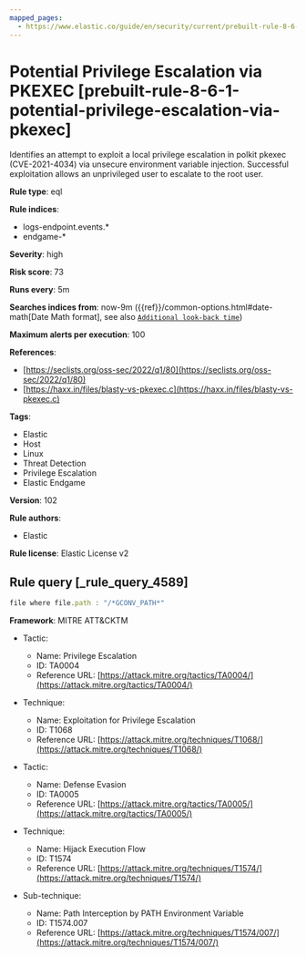 ```yaml
---
mapped_pages:
  - https://www.elastic.co/guide/en/security/current/prebuilt-rule-8-6-1-potential-privilege-escalation-via-pkexec.html
---
```


# Potential Privilege Escalation via PKEXEC [prebuilt-rule-8-6-1-potential-privilege-escalation-via-pkexec]

Identifies an attempt to exploit a local privilege escalation in polkit pkexec (CVE-2021-4034) via unsecure environment variable injection. Successful exploitation allows an unprivileged user to escalate to the root user.

**Rule type**: eql

**Rule indices**:

* logs-endpoint.events.*
* endgame-*

**Severity**: high

**Risk score**: 73

**Runs every**: 5m

**Searches indices from**: now-9m ({{ref}}/common-options.html#date-math[Date Math format], see also [`Additional look-back time`](docs-content://solutions/security/detect-and-alert/create-detection-rule.md#rule-schedule))

**Maximum alerts per execution**: 100

**References**:

* [https://seclists.org/oss-sec/2022/q1/80](https://seclists.org/oss-sec/2022/q1/80)
* [https://haxx.in/files/blasty-vs-pkexec.c](https://haxx.in/files/blasty-vs-pkexec.c)

**Tags**:

* Elastic
* Host
* Linux
* Threat Detection
* Privilege Escalation
* Elastic Endgame

**Version**: 102

**Rule authors**:

* Elastic

**Rule license**: Elastic License v2

## Rule query [_rule_query_4589]

```js
file where file.path : "/*GCONV_PATH*"
```

**Framework**: MITRE ATT&CKTM

* Tactic:

    * Name: Privilege Escalation
    * ID: TA0004
    * Reference URL: [https://attack.mitre.org/tactics/TA0004/](https://attack.mitre.org/tactics/TA0004/)

* Technique:

    * Name: Exploitation for Privilege Escalation
    * ID: T1068
    * Reference URL: [https://attack.mitre.org/techniques/T1068/](https://attack.mitre.org/techniques/T1068/)

* Tactic:

    * Name: Defense Evasion
    * ID: TA0005
    * Reference URL: [https://attack.mitre.org/tactics/TA0005/](https://attack.mitre.org/tactics/TA0005/)

* Technique:

    * Name: Hijack Execution Flow
    * ID: T1574
    * Reference URL: [https://attack.mitre.org/techniques/T1574/](https://attack.mitre.org/techniques/T1574/)

* Sub-technique:

    * Name: Path Interception by PATH Environment Variable
    * ID: T1574.007
    * Reference URL: [https://attack.mitre.org/techniques/T1574/007/](https://attack.mitre.org/techniques/T1574/007/)



